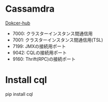 # Cassamdra  
[Dokcer-hub](https://hub.docker.com/_/cassandra)
 - 7000: クラスターインスタンス間通信用
 - 7001: クラスターインスタンス間通信用(TSL)
 - 7199: JMXの接続用ポート
 - 9042: CQLの接続用ポート
 - 9160: Thrift(RPC)の接続ポート

# Install cql
 pip install cql